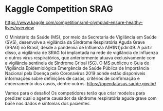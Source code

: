 # Kaggle Competition SRAG

https://www.kaggle.com/competitions/ml-olympiad-ensure-healthy-lives/overview

O Ministério da Saúde (MS), por meio da Secretaria de Vigilância em Saúde (SVS), desenvolve a vigilância da Síndrome Respiratória Aguda Grave (SRAG) no Brasil, desde a pandemia de Influenza A(H1N1)pdm09. A partir disso, a vigilância de SRAG foi implantada na rede de vigilância de Influenza e outros vírus respiratórios, que anteriormente atuava exclusivamente com a vigilância sentinela de Síndrome Gripal (SG). O MS publicou o Guia de Vigilância Epidemiológica Emergência de Saúde Pública de Importância Nacional pela Doença pelo Coronavírus 2019 aonde estão disponíveis informações sobre definições de casos, critérios de confirmação e encerramento dos casos, dentre outros. https://opendatasus.saude.gov.br/

Vamos para o desafio! Os competidores terão que criar modelos para predizer qual o agente causador da síndrome respiratória aguda grave com base nos dados e sintomas dos pacientes.

